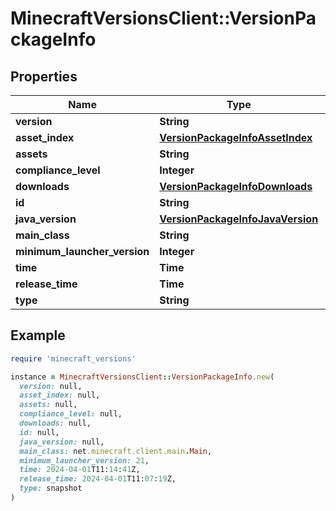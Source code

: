 # MinecraftVersionsClient::VersionPackageInfo

## Properties

| Name | Type | Description | Notes |
| ---- | ---- | ----------- | ----- |
| **version** | **String** |  | [optional] |
| **asset_index** | [**VersionPackageInfoAssetIndex**](VersionPackageInfoAssetIndex.md) |  | [optional] |
| **assets** | **String** |  | [optional] |
| **compliance_level** | **Integer** |  | [optional] |
| **downloads** | [**VersionPackageInfoDownloads**](VersionPackageInfoDownloads.md) |  | [optional] |
| **id** | **String** |  | [optional] |
| **java_version** | [**VersionPackageInfoJavaVersion**](VersionPackageInfoJavaVersion.md) |  | [optional] |
| **main_class** | **String** |  | [optional] |
| **minimum_launcher_version** | **Integer** |  | [optional] |
| **time** | **Time** |  | [optional] |
| **release_time** | **Time** |  | [optional] |
| **type** | **String** |  | [optional] |

## Example

```ruby
require 'minecraft_versions'

instance = MinecraftVersionsClient::VersionPackageInfo.new(
  version: null,
  asset_index: null,
  assets: null,
  compliance_level: null,
  downloads: null,
  id: null,
  java_version: null,
  main_class: net.minecraft.client.main.Main,
  minimum_launcher_version: 21,
  time: 2024-04-01T11:14:41Z,
  release_time: 2024-04-01T11:07:19Z,
  type: snapshot
)
```

